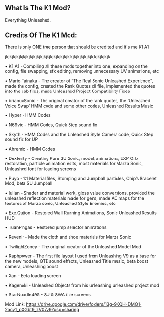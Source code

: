 ## What Is The K1 Mod?
Everything Unleashed.




## Credits Of The K1 Mod:
There is only ONE true person that should be credited and it's me K1 A1 

jkjkjkjkjkjkjkjkjkjkjkjkjkjkjkjkjkjkjkjkjkjkjkjkjkjkjkjkjkjkjk














• K1 A1 - Compiling all these mods together into one, expanding on the config, file swapping, sfx editing, removing unnecessary UV animations, etc

• Mario Tainaka - The creator of “The Real Sonic Unleashed Experience”, made the config, created the Rank Quotes dll file, implemented the quotes into the csb files, made Unleashed Project Compatibility Fixes

• brianuuSonic - The original creator of the rank quotes, the ‘Unleashed Voice Swap’ HMM code and some other codes, Unleashed Results Music

• Hyper - HMM Codes

• N69vid - HMM Codes, Quick Step sound fix

• Skyth - HMM Codes and the Unleashed Style Camera code, Quick Step sound fix for UP

• Ahremic - HMM Codes 

• Dexterity - Creating Pure SU Sonic, model, animations, EXP Orb restoration, particle animation edits, most materials for Marza Sonic, Unleashed font for loading screens

• Puyo - 1:1 Material files, Stomping and Jumpball particles, Chip’s Bracelet Mod, beta SU Jumpball

• Iulian - Shader and material work, gloss value conversions, provided the unleashed reflection materials made for gens, made AO maps for the textures of Marza sonic, Unleashed Style Enemies, etc

• Exe.Qution - Restored Wall Running Animations, Sonic Unleashed Results HUD 

• TuanPingas - Restored jump selector animations 

• Revenir - Made the cloth and shoe materials for Marza Sonic

• TwilightZoney - The original creator of the Unleashed Model Mod 

• Raphpower - The first file layout I used from Unleashing V9 as a base for the new models, QTE sound effects, Unleashed Title music, beta boost camera, Unleashing boost

• Xan - Beta loading screen 

• Kagenoki - Unleashed Objects from his unleashing unleashed project mod

• StarNoodle495 - SU & SWA title screens

Mod Link: https://drive.google.com/drive/folders/13g-9KQH-DMQ1-2acy1_pOGbt9_zV07y9?usp=sharing
